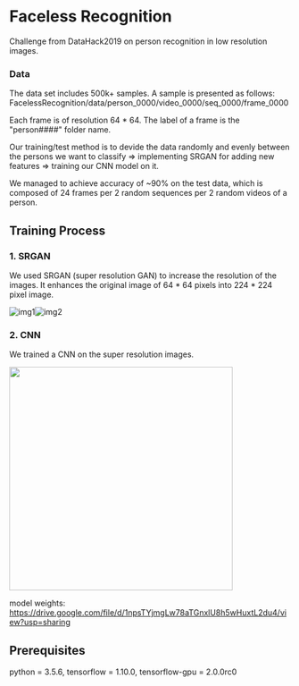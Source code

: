 # Faceless Recognition
Challenge from DataHack2019 on person recognition in low resolution images.

### Data

The data set includes 500k+ samples.
A sample is presented as follows: 
FacelessRecognition/data/person_0000/video_0000/seq_0000/frame_0000

Each frame is of resolution 64 * 64. 
The label of a frame is the "person####" folder name.

Our training/test method is to devide the data randomly and evenly between the persons we want to classify => implementing SRGAN for adding new features => training our CNN model on it. 

We managed to achieve accuracy of ~90% on the test data, which is composed of 24 frames per 2 random sequences per 2 random videos of a person. 

## Training Process
### 1. SRGAN
We used SRGAN (super resolution GAN) to increase the resolution of the images. It enhances the original image of 64 * 64 pixels
into 224 * 224 pixel image.

![img1](https://github.com/yussiroz/FacelessRecognition/blob/master/samples/example_1.jpg)![img2](https://github.com/yussiroz/FacelessRecognition/blob/master/samples/example_2.jpg)

### 2. CNN
We trained a CNN on the super resolution images.

<img src="https://github.com/yussiroz/FacelessRecognition/blob/master/samples/model.png" width = 400 hight = 800>

model weights: https://drive.google.com/file/d/1npsTYjmgLw78aTGnxlU8h5wHuxtL2du4/view?usp=sharing

## Prerequisites 
python = 3.5.6, tensorflow = 1.10.0, tensorflow-gpu = 2.0.0rc0
